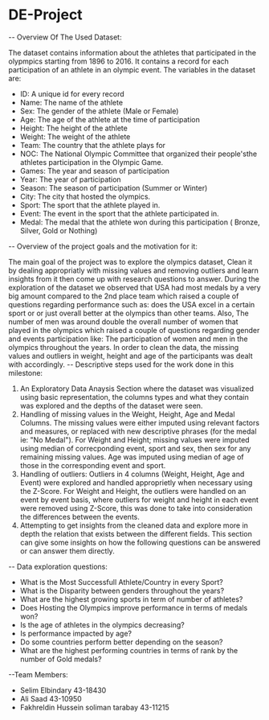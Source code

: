 # DE-Project

-- Overview Of The Used Dataset:

The dataset contains information about the athletes that participated in the olypmpics starting from 1896 to 2016. It contains a record for each participation of an athlete in an olympic event. The variables in the dataset are:
- ID: A unique id for every record
- Name: The name of the athlete
- Sex: The gender of the athlete (Male or Female)
- Age: The age of the athlete at the time of participation
- Height: The height of the athlete
- Weight: The weight of the athlete
- Team: The country that the athlete plays for
- NOC: The National Olympic Committee that organized their people'sthe athletes participation in the Olympic Game.
- Games: The year and season of participation
- Year: The year of participation
- Season: The season of participation (Summer or Winter)
- City: The city that hosted the olympics.
- Sport: The sport that the athlete played in.
- Event: The event in the sport that the athlete participated in.
- Medal: The medal that the athlete won during this participation ( Bronze, Silver, Gold or Nothing)

-- Overview of the project goals and the motivation for it:

The main goal of the project was to explore the olympics dataset, Clean it by dealing appropriatly with missing values and removing outliers and learn insights from it then come up with research questions to answer. During the exploration of the dataset we observed that USA had most medals by a very big amount compared to the 2nd place team which raised a couple of questions regarding performance such as: does the USA excel in a certain sport or or just overall better at the olympics than other teams. Also, The number of men was around double the overall number of women that played in the olympics which raised a couple of questions regarding gender and events participation like: The participation of women and men in the olympics throughout the years.
In order to clean the data, the missing values and outliers in weight, height and age of the participants was dealt with accordingly.
-- Descriptive steps used for the work done in this milestone:
  1. An Exploratory Data Anaysis Section where the dataset was visualized using basic representation, the columns types and what they contain was explored and the depths of the dataset were seen.
  2. Handling of missing values in the Weight, Height, Age and Medal Columns. The missing values were either imputed using relevant factors and measures, or replaced with new descriptive phrases (for the medal ie: "No Medal"). For Weight and Height; missing values were imputed using median of correcponding event, sport and sex, then sex for any remaining missing values. Age was imputed using median of age of those in the corresponding event and sport.
  3. Handling of outliers: Outliers in 4 columns (Weight, Height, Age and Event) were explored and handled approprietly when necessary using the Z-Score. For Weight and Height, the outliers were handled on an event by event basis, where outliers for weight and height in each event were removed using Z-Score, this was done to take into consideration the differences between the events.
  4. Attempting to get insights from the cleaned data and explore more in depth the relation that exists between the different fields. This section can give some insights on how the following questions can be answered or can answer them directly.

-- Data exploration questions:

- What is the Most Successfull Athlete/Country in every Sport?
- What is the Disparity between genders throughout the years?
- What are the highest growing sports in term of number of athletes?
- Does Hosting the Olympics improve performance in terms of medals won?
- Is the age of athletes in the olympics decreasing?
- Is performance impacted by age?
- Do some countries perform better depending on the season?
- What are the highest performing countries in terms of rank by the number of Gold medals?



--Team Members:
- Selim Elbindary 43-18430
- Ali Saad 43-10950
- Fakhreldin Hussein soliman tarabay 43-11215

